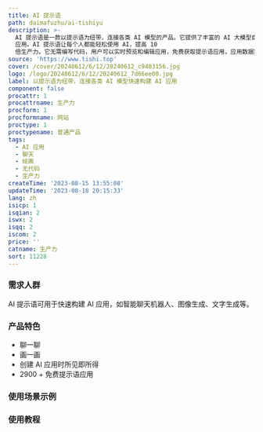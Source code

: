 ```yaml
---
title: AI 提示语
path: daimafuzhu/ai-tishiyu
description: >-
  AI 提示语是一款以提示语为纽带，连接各类 AI 模型的产品。它提供了丰富的 AI 大模型自由连接组合，用户可以通过聊天和绘画等方式快速构建 AI
  应用。AI 提示语让每个人都能轻松使用 AI，提高 10
  倍生产力。它无需编写代码，用户可以实时预览和编辑应用，免费获取提示语应用，应用数据完全互通，支持电脑端、手机端和微信小程序使用。
source: 'https://www.tishi.top'
cover: /cover/20240612/6/12/20240612_c9403156.jpg
logo: /logo/20240612/6/12/20240612_7d66ee00.jpg
label: 以提示语为纽带，连接各类 AI 模型快速构建 AI 应用
component: false
procattr: 1
procattrname: 生产力
procform: 1
procformname: 网站
proctype: 1
proctypename: 普通产品
tags:
  - AI 应用
  - 聊天
  - 绘画
  - 无代码
  - 生产力
createTime: '2023-08-15 13:55:08'
updateTime: '2023-08-18 20:15:33'
lang: zh
isicp: 1
isqian: 2
iswx: 2
isqq: 2
iscom: 2
price: ''
catname: 生产力
sort: 11228
---
```




### 需求人群
AI 提示语可用于快速构建 AI 应用，如智能聊天机器人、图像生成、文字生成等。

### 产品特色
- 聊一聊
- 画一画
- 创建 AI 应用时所见即所得
- 2900 + 免费提示语应用

### 使用场景示例


### 使用教程


  
